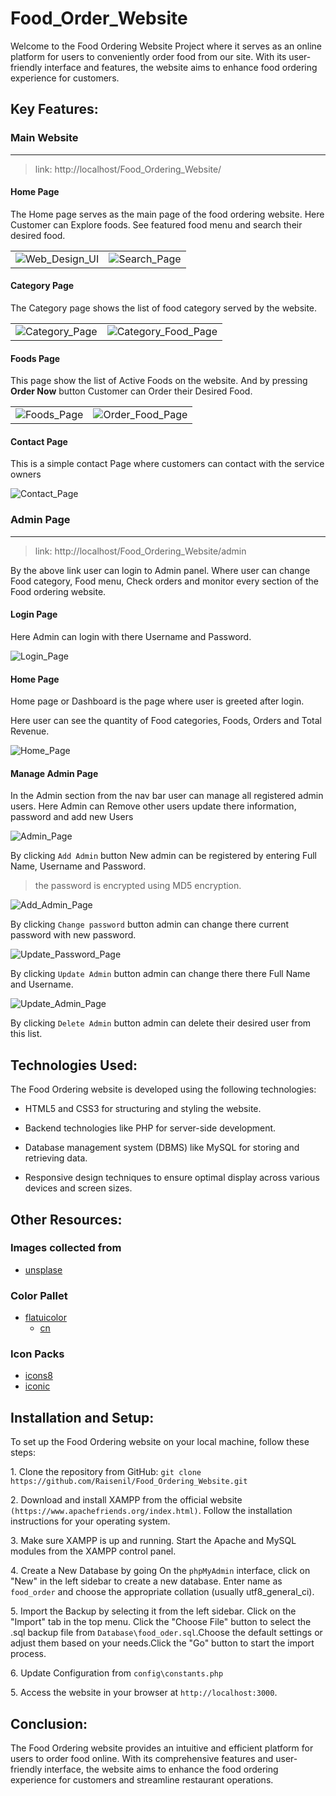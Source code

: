 # Food_Order_Website

Welcome to the Food Ordering Website Project where it serves as an online platform for users to conveniently order food from our site. With its user-friendly interface and features,  the website aims to enhance food ordering experience for customers.



## Key Features:

### Main Website
---
> link: http://localhost/Food_Ordering_Website/

#### Home Page

The Home page serves as the main page of the food ordering website. Here Customer can Explore foods. See featured food menu and search their desired food.

<table>
  <tr>
    <td>
      <img src="images/Web%20Design%20UI.png" alt="Web_Design_UI">
    </td>
    <td>
      <img src="images/Search-Restaurant-Website.png" alt="Search_Page">
    </td>
  </tr>
</table>

#### Category Page

The Category page shows the list of food category served by the website.

<table>
  <tr>
    <td>
      <img src="images/Category-Restaurant-Website.png" alt="Category_Page">
    </td>
    <td>
      <img src="images/Category-food-Restaurant-Website.png" alt="Category_Food_Page">
    </td>
  </tr>
</table>


#### Foods Page
This page show the list of Active Foods on the website. And by pressing **Order Now** button Customer can Order their Desired Food.

<table>
  <tr>
    <td>
      <img src="images/Food-Restaurant-Website.png" alt="Foods_Page">
    </td>
    <td>
      <img src="images/Order-Restaurant-Website.png" alt="Order_Food_Page">
    </td>
  </tr>
</table>

#### Contact Page

This is a simple contact Page where customers can contact with the service owners

<img src="images/Contact-Restaurant-Website.png" alt="Contact_Page">

### Admin Page
---
> link: http://localhost/Food_Ordering_Website/admin

By the above link user can login to Admin panel. Where user can change Food category, Food menu, Check orders and monitor every section of the Food ordering website.

#### Login Page

Here Admin can login with there Username and Password.

<img src="images/Food-Order-Website-Login-Page.png" alt="Login_Page">

#### Home Page

Home page or Dashboard is the page where user is greeted after login.

Here user can see the quantity of Food categories, Foods, Orders and Total Revenue. 

<img src="images/Food-Order-Website-Home-Page.png" alt="Home_Page">

#### Manage Admin Page

In the Admin section from the nav bar user can manage all registered admin users. Here Admin can Remove other users update there information, password and add new Users

<img src="images/Food-Order-Website-Manage-Admin-Page.png" alt="Admin_Page">

By clicking `Add Admin` button New admin can be registered by entering Full Name, Username and Password.

> the password is encrypted using MD5 encryption.

<img src="images/Food-Order-Website-Add-Admin-Page.png" alt="Add_Admin_Page">

By clicking `Change password` button admin can change there current password with new password.

<img src="images/Food-Order-Website-Update-Password-Page.png" alt="Update_Password_Page">

By clicking `Update Admin` button admin can change there there Full Name and Username.

<img src="images/Food-Order-Website-Update-Admin-Page.png" alt="Update_Admin_Page">

By clicking `Delete Admin` button admin can delete their desired user from this list.

## Technologies Used:

The Food Ordering website is developed using the following technologies:

- HTML5 and CSS3 for structuring and styling the website.

- Backend technologies like PHP for server-side development.

- Database management system (DBMS) like MySQL for storing and retrieving data.

- Responsive design techniques to ensure optimal display across various devices and screen sizes.

## Other Resources:

### Images collected from 
- [unsplase](https://unsplash.com/)

### Color Pallet
- [flatuicolor](https://flatuicolors.com/)
  - [cn](https://flatuicolors.com/palette/cn)

### Icon Packs
- [icons8](https://icons8.com/)
- [iconic](https://ionic.io/ionicons)

## Installation and Setup:

To set up the Food Ordering website on your local machine, follow these steps:

1\. Clone the repository from GitHub: `git clone https://github.com/Raisenil/Food_Ordering_Website.git`

2\. Download and install XAMPP from the official website `(https://www.apachefriends.org/index.html)`. Follow the installation instructions for your operating system.

3\. Make sure XAMPP is up and running. Start the Apache and MySQL modules from the XAMPP control panel.

4\. Create a New Database by going On the `phpMyAdmin` interface, click on "New" in the left sidebar to create a new database.
Enter name as `food_order` and choose the appropriate collation (usually utf8_general_ci).

5\. Import the Backup by selecting it from the left sidebar. Click on the "Import" tab in the top menu. Click the "Choose File" button to select the .sql backup file from `Database\food_oder.sql`.Choose the default settings or adjust them based on your needs.Click the "Go" button to start the import process.

6\. Update Configuration from `config\constants.php`

5\. Access the website in your browser at `http://localhost:3000`.

## Conclusion:

The Food Ordering website provides an intuitive and efficient platform for users to order food online. With its comprehensive features and user-friendly interface, the website aims to enhance the food ordering experience for customers and streamline restaurant operations.